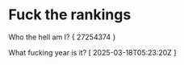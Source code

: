 # Fuck the rankings

Who the hell am I?
{ 27254374 }

What fucking year is it?
[ 2025-03-18T05:23:20Z ]
